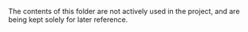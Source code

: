 The contents of this folder are not actively used in the project, and are being kept
solely for later reference.
